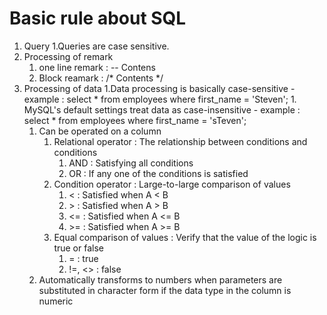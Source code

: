 # Basic rule about SQL

1. Query
    1.Queries are case sensitive.
2. Processing of remark
    1. one line remark :    --  Contens
    2. Block reamark   :    /*
                                Contents
                            */
3. Processing of data
    1.Data processing is basically case-sensitive
         - example :
                select
                    *
                from
                    employees
                where
                    first_name = 'Steven';
        1. MySQL's default settings treat data as case-insensitive 
           - example : 
                select
                    *
                from
                    employees
                where
                    first_name = 'sTeven';
    1. Can be operated on a column
        1. Relational operator : The relationship between conditions and conditions
            1. AND : Satisfying all conditions
            2. OR : If any one of the conditions is satisfied
        2. Condition operator : Large-to-large comparison of values
            1. < : Satisfied when A < B
            2. \> : Satisfied when A > B
            3. <= : Satisfied when A <= B
            4. \>= : Satisfied when A >= B
        3. Equal comparison of values : Verify that the value of the logic is true or false
            1. = : true
            2. !=, <> : false
    2. Automatically transforms to numbers when parameters are substituted in character form if the data type in the column is numeric
